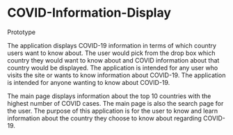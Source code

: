 # COVID-Information-Display

Prototype 

The application displays COVID-19 information in terms of which country users want to know about. The user would pick from the drop box which country they would want to know about and COVID information about that country would be displayed. The application is intended for any user who visits the site or wants to know information about COVID-19. The application is intended for anyone wanting to know about COVID-19. 

The main page displays information about the top 10 countries with the highest number of COVID cases. The main page is also the search page for the user. The purpose of this application is for the user to know and learn information about the country they choose to know about regarding COVID-19.

